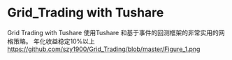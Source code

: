 # Grid_Trading with Tushare
Grid Trading with Tushare
使用Tushare 和基于事件的回测框架的非常实用的网格策略。
年化收益稳定10%以上
https://github.com/szy1900/Grid_Trading/blob/master/Figure_1.png
